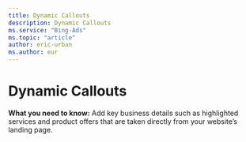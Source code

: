 ```yaml
---
title: Dynamic Callouts
description: Dynamic Callouts
ms.service: "Bing-Ads"
ms.topic: "article"
author: eric-urban
ms.author: eur
---
```


# Dynamic Callouts

**What you need to know:**  Add key business details such as highlighted services and product offers that are taken directly from your website’s landing page.


